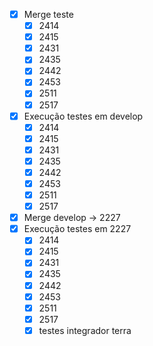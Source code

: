 - [x] Merge teste
	- [x] 2414
	- [x] 2415
	- [x] 2431
	- [x] 2435
	- [x] 2442
	- [x] 2453
	- [x] 2511
	- [x] 2517
- [x] Execução testes em develop
	- [x] 2414
	- [x] 2415
	- [x] 2431
	- [x] 2435
	- [x] 2442
	- [x] 2453
	- [x] 2511
	- [x] 2517
- [x] Merge develop -> 2227
- [x] Execução testes em 2227
	- [x] 2414
	- [x] 2415
	- [x] 2431
	- [x] 2435
	- [x] 2442
	- [x] 2453
	- [x] 2511
	- [x] 2517
	- [x] testes integrador terra